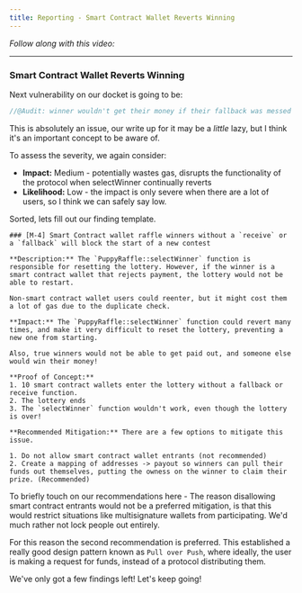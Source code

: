 ```yaml
---
title: Reporting - Smart Contract Wallet Reverts Winning
---
```


_Follow along with this video:_

---

### Smart Contract Wallet Reverts Winning

Next vulnerability on our docket is going to be:

```js
//@Audit: winner wouldn't get their money if their fallback was messed up!
```

This is absolutely an issue, our write up for it may be a _little_ lazy, but I think it's an important concept to be aware of.

To assess the severity, we again consider:

- **Impact:** Medium - potentially wastes gas, disrupts the functionality of the protocol when selectWinner continually reverts
- **Likelihood:** Low - the impact is only severe when there are a lot of users, so I think we can safely say low.

Sorted, lets fill out our finding template.

```
### [M-4] Smart Contract wallet raffle winners without a `receive` or a `fallback` will block the start of a new contest

**Description:** The `PuppyRaffle::selectWinner` function is responsible for resetting the lottery. However, if the winner is a smart contract wallet that rejects payment, the lottery would not be able to restart.

Non-smart contract wallet users could reenter, but it might cost them a lot of gas due to the duplicate check.

**Impact:** The `PuppyRaffle::selectWinner` function could revert many times, and make it very difficult to reset the lottery, preventing a new one from starting.

Also, true winners would not be able to get paid out, and someone else would win their money!

**Proof of Concept:**
1. 10 smart contract wallets enter the lottery without a fallback or receive function.
2. The lottery ends
3. The `selectWinner` function wouldn't work, even though the lottery is over!

**Recommended Mitigation:** There are a few options to mitigate this issue.

1. Do not allow smart contract wallet entrants (not recommended)
2. Create a mapping of addresses -> payout so winners can pull their funds out themselves, putting the owness on the winner to claim their prize. (Recommended)
```

To briefly touch on our recommendations here - The reason disallowing smart contract entrants would not be a preferred mitigation, is that this would restrict situations like multisignature wallets from participating. We'd much rather not lock people out entirely.

For this reason the second recommendation is preferred. This established a really good design pattern known as `Pull over Push`, where ideally, the user is making a request for funds, instead of a protocol distributing them.

We've only got a few findings left! Let's keep going!
